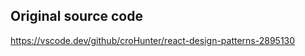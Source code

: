 ## Original source code
<a href="https://vscode.dev/github/croHunter/react-design-patterns-2895130" target="_blank">https://vscode.dev/github/croHunter/react-design-patterns-2895130</a>